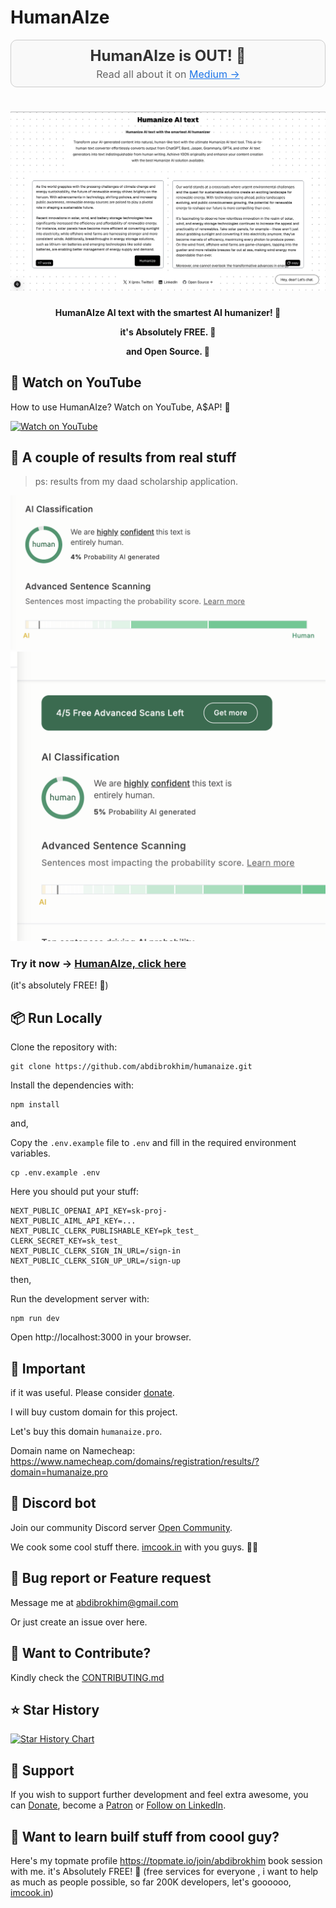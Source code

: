 # HumanAIze

<div align="center" style="padding: 10px; border: 1px solid #ccc; background-color: #f9f9f9; border-radius: 10px; margin-bottom: 20px;">
    <h2 style="margin: 0; font-size: 24px; color: #333;">HumanAIze is OUT! 🐐</h2>
    <p style="margin: 5px 0 0 0; font-size: 16px; color: #666;">Read all about it on <a href="https://medium.com/@abdibrokhim/humanize-ai-text-with-the-smartest-ai-humanizer-heres-how-40f151f65135" style="text-decoration: underline; color: #1a73e8;"> Medium →</a></p>
</div>

<!-- markdownlint-disable MD030 -->

# [![HumanAIze AI text](./public/humanaize_1.png)](https://humanaize.vercel.app/)

<p align="center"><strong>
    HumanAIze AI text with the smartest AI humanizer! 🚀
</strong></p>
<p align="center"><strong>
    it's Absolutely FREE. 💜
</strong></p>
<p align="center"><strong>
    and Open Source. 🌟
</strong></p>


## 🚀 Watch on YouTube
How to use HumanAIze? Watch on YouTube, A$AP! 🚀

[![Watch on YouTube](https://img.shields.io/badge/Watch%20on-YouTube-red?style=for-the-badge&logo=youtube)]()

## 🐐 A couple of results from real stuff

> ps: results from my daad scholarship application.

![Resutls from AI classification](public/results_1.png)
![Resutls from AI classification](public/results_2.png)

### Try it now -> [HumanAIze, click here](https://humanaize.vercel.app/) 
(it's absolutely FREE! 🎉)

## 📦 Run Locally

Clone the repository with:

```shell
git clone https://github.com/abdibrokhim/humanaize.git
```

Install the dependencies with:

```shell
npm install
```
and,

Copy the `.env.example` file to `.env` and fill in the required environment variables.

```shell
cp .env.example .env
```

Here you should put your stuff:
    
```shell
NEXT_PUBLIC_OPENAI_API_KEY=sk-proj-
NEXT_PUBLIC_AIML_API_KEY=...
NEXT_PUBLIC_CLERK_PUBLISHABLE_KEY=pk_test_
CLERK_SECRET_KEY=sk_test_
NEXT_PUBLIC_CLERK_SIGN_IN_URL=/sign-in
NEXT_PUBLIC_CLERK_SIGN_UP_URL=/sign-up
```
then,

Run the development server with:

```shell
npm run dev
```
Open http://localhost:3000 in your browser.

## 🦄 Important

if it was useful. Please consider [donate](https://buymeacoffee.com/abdibrokhim/). 

I will buy custom domain for this project. 

Let's buy this domain `humanaize.pro`. 

Domain name on Namecheap: https://www.namecheap.com/domains/registration/results/?domain=humanaize.pro

## 🥂 Discord bot

Join our community Discord server [Open Community](https://discord.gg/nVtmDUN2sR). 

We cook some cool stuff there. [imcook.in](https://imcook.in) with you guys. 🧑‍🍳

## 🐞 Bug report or Feature request

Message me at abdibrokhim@gmail.com

Or just create an issue over here.

## 👋 Want to Contribute?

Kindly check the [CONTRIBUTING.md](https://github.com/abdibrokhim/loom-dl-web/blob/main/CONTRIBUTING.md)

## ⭐️ Star History

[![Star History Chart](https://api.star-history.com/svg?repos=abdibrokhim/humanaize&type=Date)](https://star-history.com/#abdibrokhim/humanaize&Date)

## 🙏 Support
If you wish to support further development and feel extra awesome, you can [Donate](https://buymeacoffee.com/abdibrokhim/), become a [Patron](https://www.patreon.com/abdibrokhim) or [Follow on LinkedIn](https://www.linkedin.com/in/abdibrokhim/).

## 🦄 Want to learn builf stuff from coool guy?

Here's my topmate profile https://topmate.io/join/abdibrokhim book session with me. it's Absolutely FREE! 🎉 (free services for everyone , i want to help as much as people possible, so far 200K developers, let's goooooo, [imcook.in](https://imcook.in))